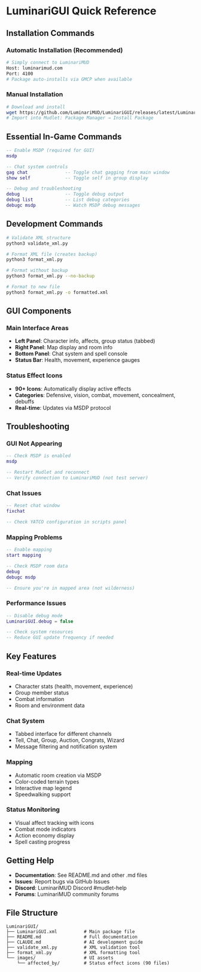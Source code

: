 # LuminariGUI Quick Reference

## Installation Commands

### Automatic Installation (Recommended)
```bash
# Simply connect to LuminariMUD
Host: luminarimud.com
Port: 4100
# Package auto-installs via GMCP when available
```

### Manual Installation
```bash
# Download and install
wget https://github.com/LuminariMUD/LuminariGUI/releases/latest/LuminariGUI.xml
# Import into Mudlet: Package Manager → Install Package
```

## Essential In-Game Commands
```lua
-- Enable MSDP (required for GUI)
msdp

-- Chat system controls
gag chat              -- Toggle chat gagging from main window
show self             -- Toggle self in group display

-- Debug and troubleshooting
debug                 -- Toggle debug output
debug list            -- List debug categories
debugc msdp           -- Watch MSDP debug messages
```

## Development Commands
```bash
# Validate XML structure
python3 validate_xml.py

# Format XML file (creates backup)
python3 format_xml.py

# Format without backup
python3 format_xml.py --no-backup

# Format to new file
python3 format_xml.py -o formatted.xml
```

## GUI Components

### Main Interface Areas
- **Left Panel**: Character info, affects, group status (tabbed)
- **Right Panel**: Map display and room info
- **Bottom Panel**: Chat system and spell console
- **Status Bar**: Health, movement, experience gauges

### Status Effect Icons
- **90+ Icons**: Automatically display active effects
- **Categories**: Defensive, vision, combat, movement, concealment, debuffs
- **Real-time**: Updates via MSDP protocol

## Troubleshooting

### GUI Not Appearing
```lua
-- Check MSDP is enabled
msdp

-- Restart Mudlet and reconnect
-- Verify connection to LuminariMUD (not test server)
```

### Chat Issues
```lua
-- Reset chat window
fixchat

-- Check YATCO configuration in scripts panel
```

### Mapping Problems
```lua
-- Enable mapping
start mapping

-- Check MSDP room data
debug
debugc msdp

-- Ensure you're in mapped area (not wilderness)
```

### Performance Issues
```lua
-- Disable debug mode
LuminariGUI.debug = false

-- Check system resources
-- Reduce GUI update frequency if needed
```

## Key Features

### Real-time Updates
- Character stats (health, movement, experience)
- Group member status
- Combat information
- Room and environment data

### Chat System
- Tabbed interface for different channels
- Tell, Chat, Group, Auction, Congrats, Wizard
- Message filtering and notification system

### Mapping
- Automatic room creation via MSDP
- Color-coded terrain types
- Interactive map legend
- Speedwalking support

### Status Monitoring
- Visual affect tracking with icons
- Combat mode indicators
- Action economy display
- Spell casting progress

## Getting Help

- **Documentation**: See README.md and other .md files
- **Issues**: Report bugs via GitHub Issues  
- **Discord**: LuminariMUD Discord #mudlet-help
- **Forums**: LuminariMUD community forums

## File Structure
```
LuminariGUI/
├── LuminariGUI.xml          # Main package file
├── README.md                # Full documentation
├── CLAUDE.md                # AI development guide
├── validate_xml.py          # XML validation tool
├── format_xml.py            # XML formatting tool
└── images/                  # UI assets
    └── affected_by/         # Status effect icons (90 files)
```